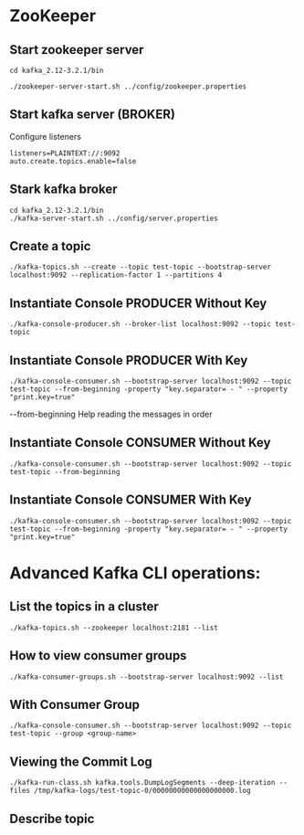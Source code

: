 # ZooKeeper

## Start zookeeper server
```
cd kafka_2.12-3.2.1/bin

./zookeeper-server-start.sh ../config/zookeeper.properties 
```

## Start kafka server (BROKER)

Configure listeners
```
listeners=PLAINTEXT://:9092
auto.create.topics.enable=false
```

## Stark kafka broker
```
cd kafka_2.12-3.2.1/bin
./kafka-server-start.sh ../config/server.properties 

```

## Create a topic

```
./kafka-topics.sh --create --topic test-topic --bootstrap-server localhost:9092 --replication-factor 1 --partitions 4
```

## Instantiate Console PRODUCER Without Key

```
./kafka-console-producer.sh --broker-list localhost:9092 --topic test-topic
```

## Instantiate Console PRODUCER With Key

```
./kafka-console-consumer.sh --bootstrap-server localhost:9092 --topic test-topic --from-beginning -property "key.separator= - " --property "print.key=true"
```
--from-beginning Help reading the messages in order

## Instantiate Console CONSUMER Without Key

```
./kafka-console-consumer.sh --bootstrap-server localhost:9092 --topic test-topic --from-beginning

```

## Instantiate Console CONSUMER With Key

```
./kafka-console-consumer.sh --bootstrap-server localhost:9092 --topic test-topic --from-beginning -property "key.separator= - " --property "print.key=true"

```

# Advanced Kafka CLI operations:

## List the topics in a cluster

```
./kafka-topics.sh --zookeeper localhost:2181 --list
```

## How to view consumer groups

```
./kafka-consumer-groups.sh --bootstrap-server localhost:9092 --list

```

## With Consumer Group

```
./kafka-console-consumer.sh --bootstrap-server localhost:9092 --topic test-topic --group <group-name>

```

## Viewing the Commit Log

```
./kafka-run-class.sh kafka.tools.DumpLogSegments --deep-iteration --files /tmp/kafka-logs/test-topic-0/00000000000000000000.log
```


## Describe topic






